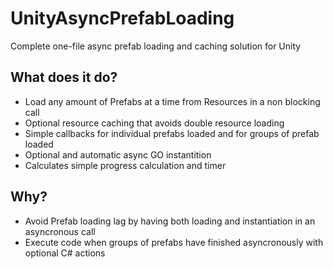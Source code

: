 # UnityAsyncPrefabLoading
Complete one-file async prefab loading and caching solution for Unity

## What does it do?
- Load any amount of Prefabs at a time from Resources in a non blocking call
- Optional resource caching that avoids double resource loading
- Simple callbacks for individual prefabs loaded and for groups of prefab loaded
- Optional and automatic async GO instantition 
- Calculates simple progress calculation and timer

## Why?
- Avoid Prefab loading lag by having both loading and instantiation in an asyncronous call
- Execute code when groups of prefabs have finished asyncronously with optional C# actions
